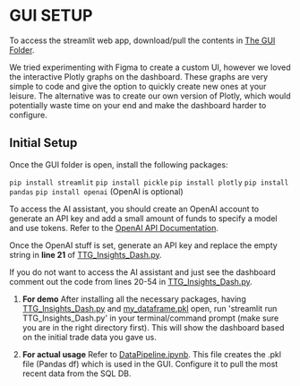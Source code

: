 # GUI SETUP

To access the streamlit web app, download/pull the contents in [The GUI Folder](https://github.com/ammaarmelethil/TTGDataAnalysis/tree/main/GUI).

We tried experimenting with Figma to create a custom UI, however we loved the interactive Plotly graphs on the dashboard. These graphs are very simple to code and give the option to quickly create new ones at your leisure. The alternative was to create our own version of Plotly, which would potentially waste time on your end and make the dashboard harder to configure.

## Initial Setup

Once the GUI folder is open, install the following packages:

`pip install streamlit`
`pip install pickle`
`pip install plotly`
`pip install pandas`
`pip install openai` (OpenAI is optional)

To access the AI assistant, you should create an OpenAI account to generate an API key and add a small amount of funds to specify a model and use tokens. Refer to the [OpenAI API Documentation](https://platform.openai.com/docs/overview). 

Once the OpenAI stuff is set, generate an API key and replace the empty string in **line 21** of [TTG_Insights_Dash.py](https://github.com/ammaarmelethil/TTGDataAnalysis/blob/main/GUI/TTG_Insights_Dash.py).

If you do not want to access the AI assistant and just see the dashboard comment out the code from lines 20-54 in [TTG_Insights_Dash.py](https://github.com/ammaarmelethil/TTGDataAnalysis/blob/main/GUI/TTG_Insights_Dash.py).

1. **For demo**
   After installing all the necessary packages, having [TTG_Insights_Dash.py](https://github.com/ammaarmelethil/TTGDataAnalysis/blob/main/GUI/TTG_Insights_Dash.py) and [my_dataframe.pkl](https://github.com/ammaarmelethil/TTGDataAnalysis/blob/main/GUI/my_dataframe.pkl) open, run 'streamlit run TTG_Insights_Dash.py' in your terminal/command prompt (make sure you are in the right directory first). This will show the dashboard based on the initial trade data you gave us.

2. **For actual usage**
   Refer to [DataPipeline.ipynb](https://github.com/ammaarmelethil/TTGDataAnalysis/blob/main/GUI/DataPipeline.ipynb). This file creates the .pkl file (Pandas df) which is used in the GUI. Configure it to pull the most recent data from the SQL DB.
